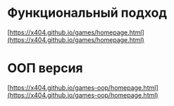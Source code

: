 # Функциональный подход

[https://x404.github.io/games/homepage.html](https://x404.github.io/games/homepage.html)

# ООП версия

[https://x404.github.io/games-oop/homepage.html](https://x404.github.io/games-oop/homepage.html)
